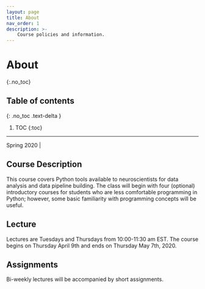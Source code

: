 ```yaml
---
layout: page
title: About
nav_order: 1
description: >-
    Course policies and information.
---
```


# About
{:.no_toc}

## Table of contents
{: .no_toc .text-delta }

1. TOC
{:toc}

---

Spring 2020 |

## Course Description

This course covers Python tools available to neuroscientists for data analysis and data pipeline building. The class will begin with four (optional) introductory courses for students who are less comfortable programming in Python; however, some basic familiarity with programming concepts will be useful.

## Lecture

Lectures are Tuesdays and Thursdays from 10:00-11:30 am EST. The course begins on Thursday April 9th and ends on Thursday May 7th, 2020.


## Assignments

Bi-weekly lectures will be accompanied by short assignments.
